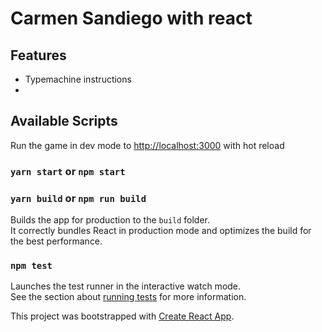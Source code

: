 # Carmen Sandiego with react 

## Features

* Typemachine instructions  
* 

## Available Scripts

Run the game in dev mode to [http://localhost:3000](http://localhost:3000) with hot reload 
### `yarn start` or `npm start`

### `yarn build` or `npm run build`

Builds the app for production to the `build` folder.<br>
It correctly bundles React in production mode and optimizes the build for the best performance.

### `npm test`

Launches the test runner in the interactive watch mode.<br>
See the section about [running tests](https://facebook.github.io/create-react-app/docs/running-tests) for more information.

This project was bootstrapped with [Create React App](https://github.com/facebook/create-react-app).